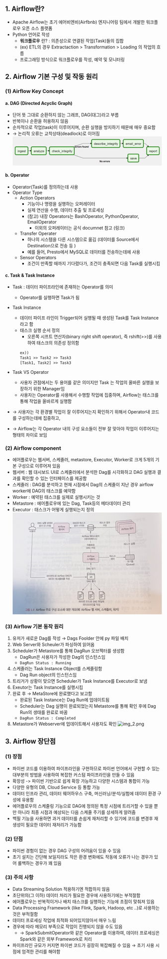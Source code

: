 ## 1. Airflow란?
- Apache Airflow는 초기 에어비엔비(Airfbnb) 엔지니어링 팀에서 개발한 워크플로우 오픈 소스 플랫폼
- Python 언어로 작성
  - **워크플로우** 란? : 의존성으로 연결된 작업(Task)들의 집합
  - (ex) ETL의 경우 Extractaction > Transformation > Loading 의 작업의 흐름 
  - 프로그래밍 방식으로 워크플로우를 작성, 예약 및 모니터링


## 2. Airflow 기본 구성 및 작동 원리
### (1) Airflow Key Concept
#### a. DAG (Directed Acyclic Graph)
- 단어 뜻 그대로 순환하지 않는 그래프, DAG(대그)라고 부름 
- 반복이나 순환을 허용하지 않음 
- 순차적으로 작업(task)이 이루어지며, 순환 실행을 방지하기 때문에 매우 중요함 
- → 논리적 오류는 교착상태(deadlock)로 이어짐
![img.png](img.png)

#### b. Operator
- Operator(Task)를 정의하는데 사용 
- Operator Type 
  - Action Operators 
    - 기능이나 명령을 실행하는 오퍼레이터 
    - 실제 연산을 수행, 데이터 추출 및 프로세싱
    - (참고) 내장 Operators는 BashOperator, PythonOperator, EmailOperator 
      - 이외의 오퍼레이터는 공식 documnet 참고 (링크)
  - Transfer Operater 
    - 하나의 시스템을 다른 시스템으로 옮김 (데이터를 Source에서 Destination으로 전송 등 )
    - 예를 들어, Presto에서 MySQL로 데이터를 전송하는데에 사용 
  - Sensor Operators 
    - 조건이 만족할 때까지 기다렸다가, 조건이 충족되면 다음 Task를 실행시킴

#### c. Task & Task Instance
- Task : 데이터 파이프라인에 존재하는 Operator를 의미 
  - Operator를 실행하면 Task가 됨 
- Task Instance 
  - 데이터 파이프 라인이 Trigger되어 실행될 때 생성된 Task를 Task Instance라고 함 
  - 태스크 실행 순서 정의 
    - 오른쪽 시프트 연산자(binary right shift operator), 즉 rshift(>>)를 사용하여 태스크의 의존성 정의함 
    ```angular2html
    ex))
    Task1 >> Task2 >> Task3
    [Task1, Task2] >> Task3
    ```

- Task VS Operator 
  - 사용자 관점에서는 두 용어를 같은 의미지만 Task 는 작업의 올바른 실행을 보장하기 위한 Manager임 
  - 사용자는 Operator를 사용해서 수행할 작업에 집중하며, Airflow는 태스크를 통해 작업을 올바르게 실행함 
- → 사용자는 각 환경별 작업이 잘 이루어지는지 확인하기 위해서 Operator내 코드를 구성하는데에 집중하고, 
- → Airflow는 각 Operator 내의 구성 요소들이 전부 잘 맞아야 작업이 이루어지는 형태의 차이로 보임

### (2) Airflow component
- 에어플로우는 웹서버, 스케줄러, metastore, Executor, Worker로 크게 5개의 기본 구성으로 이루어져 있음 
- 웹서버 : 웹 대시보드 UI로 스케줄러에서 분석한 Dag를 시각화하고 DAG 실행과 결과를 확인할 수 있는 인터페이스를 제공함 
- 스케줄러 : DAG를 분석하고 현재 시점에서 Dag의 스케줄이 지난 경우 airflow worker에 DAG의 태스크를 예약함 
- Worker : 예약된 태스크를 실제로 실행시키는 것 
- Metastore : 에어플로우에 있는 Dag, Task등의 메타데이터 관리 
- Executor : 태스크가 어떻게 실행되는지 정의
![img_1.png](img_1.png)


### (3) Airflow 기본 동작 원리
1. 유저가 새로운 Dag를 작성 → Dags Foolder 안에 py 파일 배치 
2. Web Server와 Scheuler가 파싱하여 읽어옴 
3. Scheduler가 Metastore를 통해 DagRun 오브젝터를 생성함 
   - DagRun은 사용자가 작성한 Dag의 인스턴스임 
   - `DagRun Status : Running`
4. 스케줄러는 Task Instance Object를 스케줄링함 
   - Dag Run object의 인스턴스임 
5. 트리거가 상황이 맞으면 Scheduler가 Task Instance를 Executor로 보냄 
6. Exeutor는 Task Instance를 실행시킴 
7. 완료 후 → MetaStore에 완료했다고 보고함 
   - 완료된 Task Instance는 Dag Run에 업데이트됨 
   - Scheduler는 Dag 실행이 완료되었는지 Metastore를 통해 확인 후에 Dag Run의 생태를 완료로 바꿈 
   - `DagRun Status : Completed`
8. Metastore가 Webserver에 업데이트해서 사용자도 확인
![img_2.png](img_2.png)

## 3. Airflow 장단점
### (1) 장점 
  - 파이썬 코드를 이용하여 파이프라인을 구현하므로 파이썬 언어에서 구현할 수 있는 대부분의 방법을 사용하여 복잡한 커스텀 파이프라인을 만들 수 있음 
  - 확장성 -> 파이썬 기반으로 쉽게 확장 가능하고 다양한 시스템과 통합이 가능 
  - 다양한 유형의 DB, Cloud Service 등 통합 가능 
  - 데이터 인프라 관리, 데이터 웨어하우스 구축, 머신러닝/분석/실험에 데이터 환경 구성에 유용함 
  - 에어플로우의 스케줄링 기능으로 DAG에 정의된 특정 시점에 트리거할 수 있을 뿐만 아니라 최종 시점과 예상되는 다음 스케줄 주기를 상세하게 알려줌 
  - 백필 기능을 사용하면 과거 데이터를 손쉽게 재처리할 수 있기에 코드를 변경후 재생성이 필요한 데이터 재처리가 가능함
### (2) 단점 
  - 파이썬 경험이 없는 경우 DAG 구성의 어려움이 있을 수 있음 
  - 초기 설치는 간단해 보일지라도 작은 환경 변화에도 작동에 오류가 나는 경우가 있어 롤백하는 경우가 꽤 있음
### (3) 주의 사항 
  - Data Streaming Solution 적용하기엔 적합하지 않음 
  - 초단위의(그 이하) 데이터 처리가 필요한 경우에 사용하기에는 부적절함 
  - 에어플로우는 반복적이거나 배치 태스크를 실행하는 기능에 초점이 맞춰져 있음 
  - Data Processing Framework (like Flink, Spark, Hadoop, etc ..)로 사용하는 것은 부적절함 
  - 데이터 프로세싱 작업에 최적화 되어있지않아서 매우 느림 
  - 경우에 따라 메모리 부족으로 작업이 진행되지 않을 수도 있음 
    - → SparkSubmitOperator와 같은 Operator를 이용하여, 데이터 프로세싱은 Spark와 같은 외부 Framework로 처리 
  - 파이프라인 규모가 커지면 파이썬 코드가 굉장히 복잡해질 수 있음 → 초기 사용 시점에 엄격한 관리를 해야함